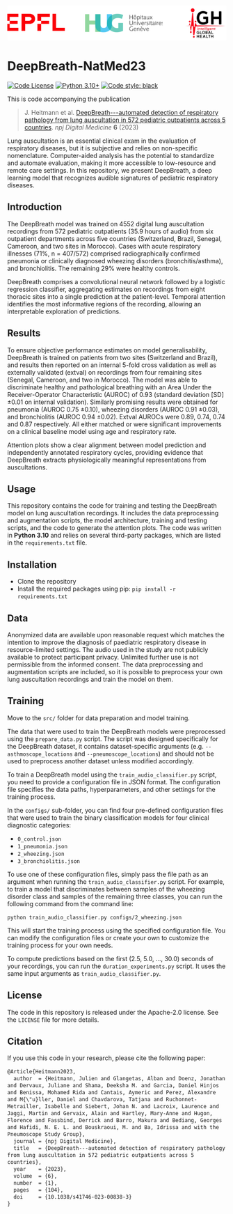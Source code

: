 <p align="center" style="display:flex; justify-content:space-between; width:100%;">
    <a href="https://www.epfl.ch"><img src="assets/epfl_logo.png" alt="EPFL" style="height:80px; object-fit:cover;"></a>
    <a href="https://www.hug.ch/"><img src="assets/hug_logo.png" alt="HUG" style="height:80px; object-fit:cover;"></a>
    <a href="https://www.epfl.ch/labs/mlo/igh-intelligent-global-health/"><img src="assets/igh_logo.png" alt="iGH" style="height:80px; object-fit:cover;"></a>
</p>


DeepBreath-NatMed23
==============================

[![Code License](https://img.shields.io/badge/Code%20License-Apache_2.0-green.svg)](https://github.com/epfl-iglobalhealth/DeepBreath-NatMed23/blob/main/LICENSE)
[![Python 3.10+](https://img.shields.io/badge/python-3.10+-blue.svg)](https://www.python.org/downloads/release/python-3100/)
[![Code style: black](https://img.shields.io/badge/code%20style-black-000000.svg)](https://github.com/psf/black)

This is code accompanying the publication

> J. Heitmann et al. [DeepBreath---automated detection of respiratory pathology from lung auscultation in 572 pediatric outpatients across 5 countries](https://www.nature.com/articles/s41746-023-00838-3).
*npj Digital Medicine* **6** (2023)

Lung auscultation is an essential clinical exam in the evaluation of respiratory diseases, but it is subjective and relies on non-specific nomenclature. Computer-aided analysis has the potential to standardize and automate evaluation, making it more accessible to low-resource and remote care settings. In this repository, we present DeepBreath, a deep learning model that recognizes audible signatures of pediatric respiratory diseases.

## Introduction

The DeepBreath model was trained on 4552 digital lung auscultation recordings from 572 pediatric outpatients (35.9 hours of audio) from six outpatient departments across five countries (Switzerland, Brazil, Senegal, Cameroon, and two sites in Morocco). Cases with acute respiratory illnesses (71%, n = 407/572) comprised radiographically confirmed pneumonia or clinically diagnosed wheezing disorders (bronchitis/asthma), and bronchiolitis. The remaining 29% were healthy controls.

DeepBreath comprises a convolutional neural network followed by a logistic regression classifier, aggregating estimates on recordings from eight thoracic sites into a single prediction at the patient-level. Temporal attention identifies the most informative regions of the recording, allowing an interpretable exploration of predictions.

## Results

To ensure objective performance estimates on model generalisability, DeepBreath is trained on patients from two sites (Switzerland and Brazil), and results then reported on an internal 5-fold cross validation as well as externally validated (extval) on recordings from four remaining sites (Senegal, Cameroon, and two in Morocco). The model was able to discriminate healthy and pathological breathing with an Area Under the Receiver-Operator Characteristic (AUROC) of 0.93 (standard deviation [SD] ±0.01 on internal validation). Similarly promising results were obtained for pneumonia (AUROC 0.75 ±0.10), wheezing disorders (AUROC 0.91 ±0.03), and bronchiolitis (AUROC 0.94 ±0.02). Extval AUROCs were 0.89, 0.74, 0.74 and 0.87 respectively. All either matched or were significant improvements on a clinical baseline model using age and respiratory rate.

Attention plots show a clear alignment between model prediction and independently annotated respiratory cycles, providing evidence that DeepBreath extracts physiologically meaningful representations from auscultations.

## Usage

This repository contains the code for training and testing the DeepBreath model on lung auscultation recordings. It includes the data preprocessing and augmentation scripts, the model architecture, training and testing scripts, and the code to generate the attention plots. The code was written in **Python 3.10** and relies on several third-party packages, which are listed in the `requirements.txt` file.

## Installation

   - Clone the repository
   - Install the required packages using pip: `pip install -r requirements.txt`

## Data

Anonymized data are available upon reasonable request which matches the intention to improve the diagnosis of paediatric respiratory disease in resource-limited settings. The audio used in the study are not publicly available to protect participant privacy. Unlimited further use is not permissible from the informed consent. The data preprocessing and augmentation scripts are included, so it is possible to preprocess your own lung auscultation recordings and train the model on them.

## Training

Move to the `src/` folder for data preparation and model training. 

The data that were used to train the DeepBreath models were preprocessed using the `prepare_data.py` script. The script was designed specifically for the DeepBreath dataset, it contains dataset-specific arguments (e.g. `--asthmoscope_locations` and `--pneumoscope_locations`) and should not be used to preprocess another dataset unless modified accordingly. 

To train a DeepBreath model using the `train_audio_classifier.py` script, you need to provide a configuration file in JSON format. The configuration file specifies the data paths, hyperparameters, and other settings for the training process.

In the `configs/` sub-folder, you can find four pre-defined configuration files that were used to train the binary classification models for four clinical diagnostic categories: 
   - `0_control.json`
   - `1_pneumonia.json`
   - `2_wheezing.json`
   - `3_bronchiolitis.json`

To use one of these configuration files, simply pass the file path as an argument when running the `train_audio_classifier.py` script. For example, to train a model that discriminates between samples of the wheezing disorder class and samples of the remaining three classes, you can run the following command from the command line:

```
python train_audio_classifier.py configs/2_wheezing.json
```

This will start the training process using the specified configuration file. You can modify the configuration files or create your own to customize the training process for your own needs.

To compute predictions based on the first (2.5, 5.0, ..., 30.0) seconds of your recordings, you can run the `duration_experiments.py` script.
It uses the same input arguments as `train_audio_classifier.py`.
  
## License

The code in this repository is released under the Apache-2.0 license. See the `LICENSE` file for more details.

## Citation

If you use this code in your research, please cite the following paper:

```
@Article{Heitmann2023,
  author  = {Heitmann, Julien and Glangetas, Alban and Doenz, Jonathan and Dervaux, Juliane and Shama, Deeksha M. and Garcia, Daniel Hinjos and Benissa, Mohamed Rida and Cantais, Aymeric and Perez, Alexandre and M{\"u}ller, Daniel and Chavdarova, Tatjana and Ruchonnet-Metrailler, Isabelle and Siebert, Johan N. and Lacroix, Laurence and Jaggi, Martin and Gervaix, Alain and Hartley, Mary-Anne and Hugon, Florence and Fassbind, Derrick and Barro, Makura and Bediang, Georges and Hafidi, N. E. L. and Bouskraoui, M. and Ba, Idrissa and with the Pneumoscope Study Group},
  journal = {npj Digital Medicine},
  title   = {DeepBreath---automated detection of respiratory pathology from lung auscultation in 572 pediatric outpatients across 5 countries},
  year    = {2023},
  volume  = {6},
  number  = {1},
  pages   = {104},
  doi     = {10.1038/s41746-023-00838-3}
}
```
